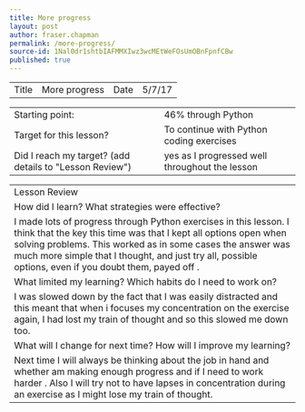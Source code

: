 ```yaml
---
title: More progress
layout: post
author: fraser.chapman
permalink: /more-progress/
source-id: 1Nal0dr1shtbIAFMMXIwz3wcMEtWeFOsUmOBnFpnfCBw
published: true
---
```

<table>
  <tr>
    <td>Title</td>
    <td>More progress</td>
    <td>Date</td>
    <td>5/7/17</td>
  </tr>
</table>


<table>
  <tr>
    <td>Starting point:</td>
    <td>46% through Python</td>
  </tr>
  <tr>
    <td>Target for this lesson?</td>
    <td>To continue with Python coding exercises</td>
  </tr>
  <tr>
    <td>Did I reach my target? 
(add details to "Lesson Review")</td>
    <td> yes as I progressed well throughout the lesson</td>
  </tr>
</table>


<table>
  <tr>
    <td>Lesson Review</td>
  </tr>
  <tr>
    <td>How did I learn? What strategies were effective? </td>
  </tr>
  <tr>
    <td>I made lots of progress through Python exercises in this lesson. I think that the key this time was that I kept all options open when solving problems. This worked as in some cases the answer was much more simple that I thought, and just try all, possible options, even if you doubt them, payed off .</td>
  </tr>
  <tr>
    <td>What limited my learning? Which habits do I need to work on? </td>
  </tr>
  <tr>
    <td>I was slowed down by the fact that I was easily distracted and this meant that when i focuses my concentration on the exercise again, I had lost my train of thought and so this slowed me down too.</td>
  </tr>
  <tr>
    <td>What will I change for next time? How will I improve my learning?</td>
  </tr>
  <tr>
    <td>Next time I will always be thinking about the job in hand and whether am making enough progress and if I need to work harder . Also I will try not to have lapses in concentration during an exercise as I might lose my train of thought.</td>
  </tr>
</table>


